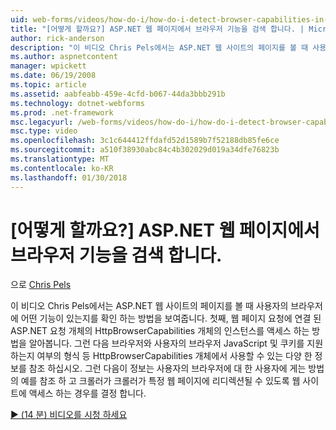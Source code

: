 ```yaml
---
uid: web-forms/videos/how-do-i/how-do-i-detect-browser-capabilities-in-aspnet-web-pages
title: "[어떻게 할까요?] ASP.NET 웹 페이지에서 브라우저 기능을 검색 합니다. | Microsoft Docs"
author: rick-anderson
description: "이 비디오 Chris Pels에서는 ASP.NET 웹 사이트의 페이지를 볼 때 사용자의 브라우저에 어떤 기능이 있는지를 확인 하는 방법을 보여줍니다. 첫째, 자세한 acc. 하는 방법..."
ms.author: aspnetcontent
manager: wpickett
ms.date: 06/19/2008
ms.topic: article
ms.assetid: aabfeabb-459e-4cfd-b067-44da3bbb291b
ms.technology: dotnet-webforms
ms.prod: .net-framework
msc.legacyurl: /web-forms/videos/how-do-i/how-do-i-detect-browser-capabilities-in-aspnet-web-pages
msc.type: video
ms.openlocfilehash: 3c1c644412ffdafd52d1589b7f52188db85fe6ce
ms.sourcegitcommit: a510f38930abc84c4b302029d019a34dfe76823b
ms.translationtype: MT
ms.contentlocale: ko-KR
ms.lasthandoff: 01/30/2018
---
```

<a name="how-do-i-detect-browser-capabilities-in-aspnet-web-pages"></a>[어떻게 할까요?] ASP.NET 웹 페이지에서 브라우저 기능을 검색 합니다.
====================
으로 [Chris Pels](https://twitter.com/chrispels)

이 비디오 Chris Pels에서는 ASP.NET 웹 사이트의 페이지를 볼 때 사용자의 브라우저에 어떤 기능이 있는지를 확인 하는 방법을 보여줍니다. 첫째, 웹 페이지 요청에 연결 된 ASP.NET 요청 개체의 HttpBrowserCapabilities 개체의 인스턴스를 액세스 하는 방법을 알아봅니다. 그런 다음 브라우저와 사용자의 브라우저 JavaScript 및 쿠키를 지원 하는지 여부의 형식 등 HttpBrowserCapabilities 개체에서 사용할 수 있는 다양 한 정보를 참조 하십시오. 그런 다음이 정보는 사용자의 브라우저에 대 한 사용자에 게는 방법의 예를 참조 하 고 크롤러가 크롤러가 특정 웹 페이지에 리디렉션될 수 있도록 웹 사이트에 액세스 하는 경우를 결정 합니다.

[&#9654; (14 분) 비디오를 시청 하세요](https://channel9.msdn.com/Blogs/ASP-NET-Site-Videos/how-do-i-detect-browser-capabilities-in-aspnet-web-pages)

